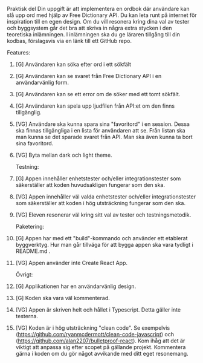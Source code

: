 Praktisk del
Din uppgift är att implementera en ordbok där användare kan slå upp ord med hjälp av
Free Dictionary API. Du kan leta runt på internet för inspiration till en egen design.
Om du vill resonera kring dina val av tester och byggsystem går det bra att skriva in
några extra stycken i den teoretiska inlämningen. I inlämningen ska du ge läraren
tillgång till din kodbas, förslagsvis via en länk till ett GitHub repo.

Features:

1. [G] Användaren kan söka efter ord i ett sökfält
2. [G] Användaren kan se svaret från Free Dictionary API i en användarvänlig form.
3. [G] Användaren kan se ett error om de söker med ett tomt sökfält.
4. [G] Användaren kan spela upp ljudfilen från API:et om den finns tillgänglig.
5. [VG] Användare ska kunna spara sina "favoritord" i en session.
   Dessa ska finnas tillgängliga i en lista för användaren att se.
   Från listan ska man kunna se det sparade svaret från API.
   Man ska även kunna ta bort sina favoritord.
6. [VG] Byta mellan dark och light theme.

   Testning:

7. [G] Appen innehåller enhetstester och/eller integrationstester som säkerställer
   att koden huvudsakligen fungerar som den ska.
8. [VG] Appen innehåller väl valda enhetstester och/eller integrationstester som
   säkerställer att koden i hög utsträckning fungerar som den ska.
9. [VG] Eleven resonerar väl kring sitt val av tester och testningsmetodik.

   Paketering:

10. [G] Appen har med ett "build"-kommando och använder ett etablerat byggverktyg.
    Hur man går tillväga för att bygga appen ska vara tydligt i README.md .
11. [VG] Appen använder inte Create React App.

    Övrigt:

12. [G] Applikationen har en användarvänlig design.
13. [G] Koden ska vara väl kommenterad.
14. [VG] Appen är skriven helt och hållet i Typescript. Detta gäller inte testerna.
15. [VG] Koden är i hög utsträckning "clean code". Se exempelvis
    (https://github.com/ryanmcdermott/clean-code-javascript) och
    (https://github.com/alan2207/bulletproof-react). Kom ihåg att det är viktigt
    att anpassa sig efter scopet på gällande projekt. Kommentera gärna i koden om
    du gör något avvikande med ditt eget resonemang.
